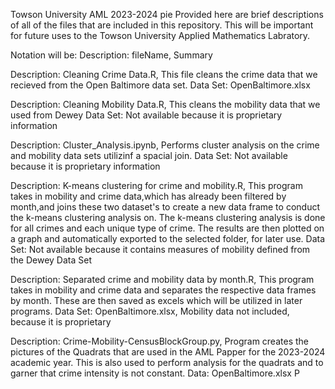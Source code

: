 Towson University AML 2023-2024
pie
Provided here are brief descriptions of all of the files that are included in this repository. This will be important for future uses to the Towson University Applied Mathematics Labratory.

Notation will be: Description: fileName,
                    Summary

Description: Cleaning Crime Data.R,
    This file cleans the crime data that we recieved from the Open Baltimore data set. 
    Data Set: OpenBaltimore.xlsx

Description: Cleaning Mobility Data.R,
    This cleans the mobility data that we used from Dewey
    Data Set: Not available because it is proprietary information

Description: Cluster_Analysis.ipynb,
		Performs cluster analysis on the crime and mobility data sets utilizinf a spacial join.
		Data Set: Not available because it is proprietary information

Description: K-means clustering for crime and mobility.R,
    This program takes in mobility and crime data,which has already been filtered
    by month,and joins these two dataset's to create a new data frame to conduct 
    the k-means clustering analysis on. The k-means clustering analysis is done for
    all crimes and each unique type of crime. The results are then plotted on a graph
    and automatically exported to the selected folder, for later use.
    Data Set: Not available because it contains measures of mobility defined from the Dewey Data Set

Description: Separated crime and mobility data by month.R,
    This program takes in mobility and crime data and separates the respective
    data frames by month. These are then saved as excels which will be utilized in 
    later programs.
    Data Set: OpenBaltimore.xlsx, Mobility data not included, because it is proprietary

Description: Crime-Mobility-CensusBlockGroup.py,
    Program creates the pictures of the Quadrats that are used in the AML Papper for the 2023-2024 academic year.
    This is also used to perform analysis for the quadrats and to garner that crime intensity is not constant.
    Data: OpenBaltimore.xlsx
    P
